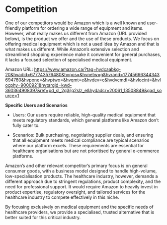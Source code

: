 # Competition

One of our competitors would be Amazon which is a well known and user-friendly platform for ordering a wide range of equipment and items. However, what really makes us different from Amazon (URL provided below), is the product we offer and the use of these products. We focus on offering medical equipment which is not a used idea by Amazon and that is what makes us different. While Amazon’s extensive selection and streamlined shopping experience make it convenient for general purchases, it lacks a focused selection of specialised medical equipment.

Amazon URL: https://www.amazon.ca/?tag=hydcaabkg-20&hvadid=677743576480&hvpos=&hvnetw=g&hvrand=17745666344343694760&hvpone=&hvptwo=&hvqmt=e&hvdev=c&hvdvcmdl=&hvlocint=&hvlocphy=9000921&hvtargid=kwd-360364908397&ref=pd_sl_2g3jlg2slz_e&hydadcr=20061_13508849&gad_source=1

**Specific Users and Scenarios**

- Users: Our users require reliable, high-quality medical equipment that meets regulatory standards, which general platforms like Amazon don’t fully cater to.

- Scenarios: Bulk purchasing, negotiating supplier deals, and ensuring that all equipment meets medical compliance are typical scenarios where our platform excels. These requirements are essential for healthcare organisations but are not prioritised by general e-commerce platforms.

Amazon’s and other relevant competitor’s primary focus is on general consumer goods, with a business model designed to handle high-volume, low-specialisation products. The healthcare industry, however, demands a different approach due to stringent regulations, product complexity, and the need for professional support. It would require Amazon to heavily invest in product expertise, regulatory oversight, and tailored services for the healthcare industry to compete effectively in this niche.

By focusing exclusively on medical equipment and the specific needs of healthcare providers, we provide a specialised, trusted alternative that is better suited for this critical industry.
